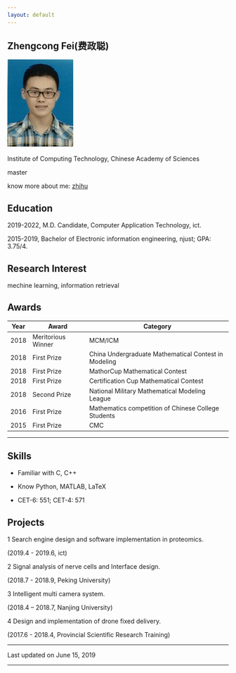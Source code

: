 ```yaml
---
layout: default
---
```


## Zhengcong Fei(费政聪)

<img class="profile-picture" src="picture.jpg">

Institute of Computing Technology, Chinese Academy of Sciences

master

know more about me: [zhihu](https://www.zhihu.com/people/mai-zi-31-63/activities)

## Education

2019-2022, M.D. Candidate, Computer Application Technology, ict.

2015-2019, Bachelor of Electronic information engineering, njust; GPA: 3.75/4.

## Research Interest

mechine learning, information retrieval

## Awards

Year | Award | Category
-----|-------|--------
2018 | Meritorious Winner  | MCM/ICM
2018 | First Prize | China Undergraduate Mathematical Contest in Modeling
2018 | First Prize | MathorCup Mathematical Contest
2018 | First Prize | Certification Cup Mathematical Contest
2018 | Second Prize  | National Military Mathematical Modeling League
2016 | First Prize | Mathematics competition of Chinese College Students
2015 | First Prize | CMC


---

## Skills

* Familiar with C, C++

* Know Python, MATLAB, LaTeX

* CET-6: 551; CET-4: 571

## Projects

1 Search engine design and software implementation in proteomics.

  (2019.4 - 2019.6, ict)
  
2  Signal analysis of nerve cells and Interface design.
  
  (2018.7 - 2018.9, Peking University)
  
3  Intelligent multi camera system.

  (2018.4 – 2018.7, Nanjing University) 
  
4  Design and implementation of drone fixed delivery. 

  (2017.6 - 2018.4, Provincial Scientific Research Training)

---


Last updated on June 15, 2019


---




